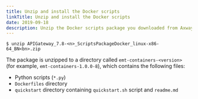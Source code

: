 ```yaml
---
title: Unzip and install the Docker scripts
linkTitle: Unzip and install the Docker scripts
date: 2019-09-18
description: Unzip the Docker scripts package you downloaded from Axway Support at [https://support.axway.com](https://support.axway.com/).
---
```


``` {space="preserve"}
$ unzip APIGateway_7.8-<n>_ScriptsPackageDocker_linux-x86-64_BN<bn>.zip
```

The package is unzipped to a directory called `emt-containers-<version>` (for example, `emt-containers-1.0.0-8`), which contains the following files:

* Python scripts (`*.py`)
* `Dockerfiles` directory
* `quickstart` directory containing `quickstart.sh` script and `readme.md`
